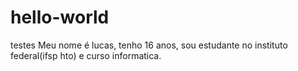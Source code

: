 # hello-world
testes
Meu nome é lucas, tenho 16 anos, sou estudante no instituto federal(ifsp hto) e curso informatica. 
